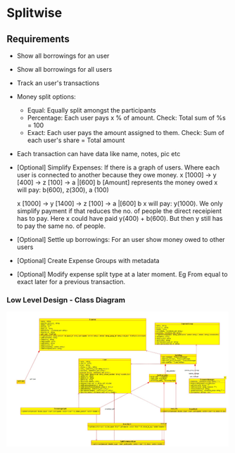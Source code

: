 # Splitwise

## Requirements
- Show all borrowings for an user
- Show all borrowings for all users
- Track an user's transactions
- Money split options:
  - Equal: Equally split amongst the participants
  - Percentage: Each user pays x % of amount. Check: Total sum of %s = 100
  - Exact: Each user pays the amount assigned to them. Check: Sum of each user's share = Total amount
- Each transaction can have data like name, notes, pic etc
- [Optional] Simplify Expenses:
  If there is a graph of users. Where each user is connected to another because they owe money.
  x [1000] -> y [400] -> z [100] -> a
              |[600]
              b
    [Amount] represents the money owed 
    x will pay: b(600), z(300), a (100)

    x [1000] -> y [1400] -> z [100] -> a
              |[600]
              b
    x will pay: y(1000). 
    We only simplify payment if that reduces the no. of people the direct receipient has to pay.
    Here x could have paid y(400) + b(600). But then y still has to pay the same no. of people.
  
- [Optional] Settle up borrowings: For an user show money owed to other users
- [Optional] Create Expense Groups with metadata
- [Optional] Modify expense split type at a later moment. Eg From equal to exact later for a previous transaction.


### Low Level Design - Class Diagram

![UML](media/splitwise.jpg)